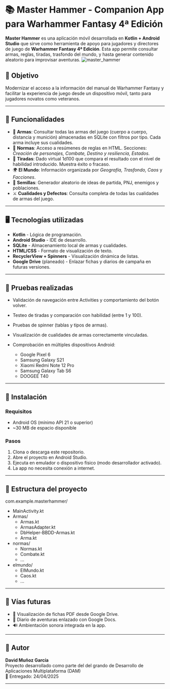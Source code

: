 # 📚 Master Hammer - Companion App para Warhammer Fantasy 4ª Edición


**Master Hammer** es una aplicación móvil desarrollada en **Kotlin + Android Studio** que sirve como herramienta de apoyo para jugadores y directores de juego de **Warhammer Fantasy 4ª Edición**. Esta app permite consultar armas, reglas, tiradas, trasfondo del mundo, y hasta generar contenido aleatorio para improvisar aventuras.
![master_hammer](https://github.com/user-attachments/assets/2efdd02e-430f-4008-99f2-cea1295f43f2)

## 🎯 Objetivo

Modernizar el acceso a la información del manual de Warhammer Fantasy y facilitar la experiencia de juego desde un dispositivo móvil, tanto para jugadores novatos como veteranos.

---

## 🧩 Funcionalidades

- 🔪 **Armas**: Consultar todas las armas del juego (cuerpo a cuerpo, distancia y munición) almacenadas en SQLite con filtros por tipo. Cada arma incluye sus cualidades.
- 📜 **Normas**: Acceso a resúmenes de reglas en HTML. Secciones: *Creación de personajes, Combate, Destino y resiliencia, Estados*.
- 🎲 **Tiradas**: Dado virtual 1d100 que compara el resultado con el nivel de habilidad introducido. Muestra éxito o fracaso.
- 🌍 **El Mundo**: Información organizada por *Geografía, Trasfondo, Caos* y *Facciones*.
- 🌱 **Semillas**: Generador aleatorio de ideas de partida, PNJ, enemigos y poblaciones.
- ⚔️ **Cualidades y Defectos**: Consulta completa de todas las cualidades de armas del juego.

---

## 🖥️ Tecnologías utilizadas

- **Kotlin** - Lógica de programación.
- **Android Studio** - IDE de desarrollo.
- **SQLite** - Almacenamiento local de armas y cualidades.
- **HTML/CSS** - Formato de visualización de texto.
- **RecyclerView + Spinners** - Visualización dinámica de listas.
- **Google Drive** (planeado) - Enlazar fichas y diarios de campaña en futuras versiones.

---

## 🧪 Pruebas realizadas

- Validación de navegación entre Activities y comportamiento del botón volver.
- Testeo de tiradas y comparación con habilidad (entre 1 y 100).
- Pruebas de spinner (tablas y tipos de armas).
- Visualización de cualidades de armas correctamente vinculadas.
- Comprobación en múltiples dispositivos Android:

  - Google Pixel 6  
  - Samsung Galaxy S21  
  - Xiaomi Redmi Note 12 Pro  
  - Samsung Galaxy Tab S6  
  - DOOGEE T40

---

## 📲 Instalación

### Requisitos

- Android OS (mínimo API 21 o superior)
- ~30 MB de espacio disponible

### Pasos

1. Clona o descarga este repositorio.
2. Abre el proyecto en Android Studio.
3. Ejecuta en emulador o dispositivo físico (modo desarrollador activado).
4. La app no necesita conexión a internet.

---

## 🧠 Estructura del proyecto

com.example.masterhammer/
- MainActivity.kt
- Armas/
  - Armas.kt
  - ArmasAdapter.kt
  - DbHelper-BBDD-Armas.kt
  - Arma.kt
- normas/
  - Normas.kt
  - Combate.kt
  - ...
- elmundo/
  - ElMundo.kt
  - Caos.kt
  - ...



---

## 📌 Vías futuras

- 📄 Visualización de fichas PDF desde Google Drive.
- 📖 Diario de aventuras enlazado con Google Docs.
- 🔊 Ambientación sonora integrada en la app.

---

## 👤 Autor

**David Muñoz García**  
Proyecto desarrollado como parte del del grando de Desarrollo de Aplicaciones Multiplataforma (DAM)  
📅 Entregado: 24/04/2025  

---



